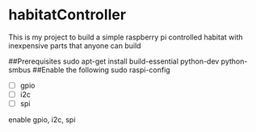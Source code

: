 # habitatController
This is my project to build a simple raspberry pi controlled habitat with inexpensive parts that anyone can build

##Prerequisites
    sudo apt-get install build-essential python-dev python-smbus
##Enable the following
    sudo raspi-config
- [ ] gpio
- [ ] i2c
- [ ] spi

enable gpio, i2c, spi